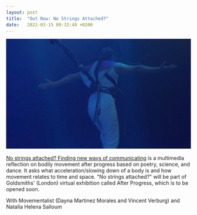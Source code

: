 ```yaml
---
layout: post
title:  "Out Now: No Strings Attached?"
date:   2022-03-15 09:32:40 +0200
---
```


[![No Strings Attached](/assets/no-strings-attached.png)](https://www.afterprogress.com/no-strings-attached-finding-new-ways-of-communicating)

[No strings attached? Finding new ways of communicating](https://www.afterprogress.com/no-strings-attached-finding-new-ways-of-communicating) is a multimedia reflection on bodily movement after progress based on poetry, science, and dance. It asks what acceleration/slowing down of a body is and how movement relates to time and space. "No strings attached?" will be part of Goldsmiths' (London) virtual exhibition called After Progress, which is to be opened soon.

With Movementalist (Dayna Martinez Morales and Vincent Verburg) and Natalia Helena Salloum
